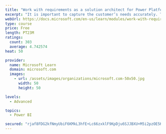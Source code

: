 ```yaml
---
title: "Work with requirements as a solution architect for Power Platform and Dynamics 365"
excerpt: "It is important to capture the customer’s needs accurately. This module explains how to capture requirements and identify functional and non-functional items."
webUrl: https://docs.microsoft.com/en-us/learn/modules/work-with-requirements/
type: course
price: Free
length: PT23M
ratings:
  count: 303
  average: 4.742574
heat: 50

provider:
  name: Microsoft Learn
  domain: microsoft.com
  images:
    - url: /assets/images/organizations/microsoft.com-50x50.jpg
      width: 50
      height: 50

levels:
  - Advanced

topics:
  - Power BI

secured: "rjaf8FDG2kfNmyUbiF6KMkL3hfE+Lc66zxklF9KpDju6SJJBXU+M5i2pzOE5KZis34EQmxgd14Ed7SdP9u/c3YlH7YSVBa6FzK8WQRPYg81K/+tIjl4vQBYASI8hpN9pa8aY3qCS+gGovoo5hoQQ1NFaU4bFAgtT83tWhgB11msS+MRyUgfgtxegpcwpIwBbwq3YX7Gqz+zRytrifGAKMXqhqE61rYNfociqyU+Q7DqiSMwOvwWHn9EKzsqLgENtyHK646m0TGAk4SKkO6d0GQy191JPElCBZS4AnQlEkkLi+F+xuEO7blU3BqRP0808jejuAz7peTtZRWT/gQObr9EflemiJjbNqKPTRm4Pz6sYddWqbHk5Y0yZvJxqPvHsDhhQLy3DnlAGGlLS4IEWsPuEqRl554Gt+svlRiJP4is=;Rmdp5gqh1MbwFihGhU9eoA=="
---
```


